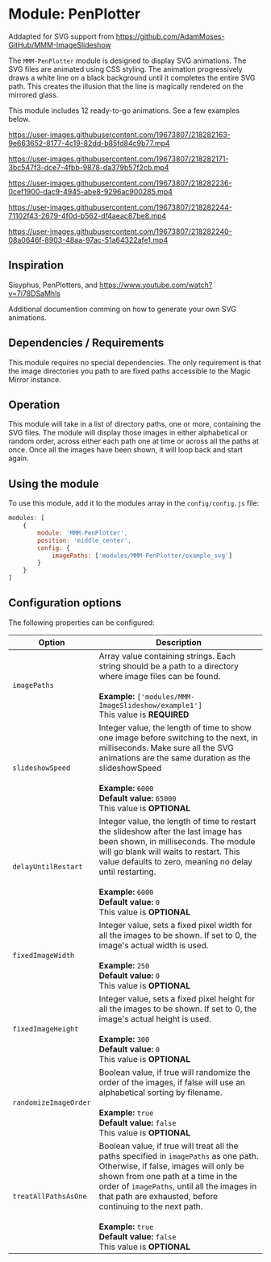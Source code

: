 # Module: PenPlotter
Addapted for SVG support from https://github.com/AdamMoses-GitHub/MMM-ImageSlideshow

The `MMM-PenPlotter` module is designed to display SVG animations. The SVG files are animated using CSS styling. The animation progressively draws a white line on a black background until it completes the entire SVG path. This creates the illusion that the line is magically rendered on the mirrored glass.

This module includes 12 ready-to-go animations. See a few examples below.

https://user-images.githubusercontent.com/19673807/218282163-9e663652-8177-4c19-82dd-b85fd84c9b77.mp4

https://user-images.githubusercontent.com/19673807/218282171-3bc547f3-dce7-4fbb-9878-da379b57f2cb.mp4

https://user-images.githubusercontent.com/19673807/218282236-0cef1900-dac9-4945-abe8-9296ac900285.mp4

https://user-images.githubusercontent.com/19673807/218282244-71102f43-2679-4f0d-b562-df4aeac87be8.mp4

https://user-images.githubusercontent.com/19673807/218282240-08a0646f-8903-48aa-97ac-51a64322afe1.mp4


## Inspiration
Sisyphus, PenPlotters, and
https://www.youtube.com/watch?v=7i78DSaMhls

Additional documention comming on how to generate your own SVG animations. 

## Dependencies / Requirements

This module requires no special dependencies. The only requirement is that the image directories you path to are fixed paths accessible to the Magic Mirror instance.

## Operation

This module will take in a list of directory paths, one or more, containing the SVG files. The module will display those images in either alphabetical or random order, across either each path one at time or across all the paths at once. Once all the images have been shown, it will loop back and start again.

## Using the module

To use this module, add it to the modules array in the `config/config.js` file:
````javascript
modules: [
	{
		module: 'MMM-PenPlotter',
		position: 'middle_center',
		config: {
			imagePaths: ['modules/MMM-PenPlotter/example_svg']
		}
	}	
]
````

## Configuration options

The following properties can be configured:

<table width="100%">
	<!-- why, markdown... -->
	<thead>
		<tr>
			<th>Option</th>
			<th width="100%">Description</th>
		</tr>
	<thead>
	<tbody>	
		<tr>
			<td><code>imagePaths</code></td>
			<td>Array value containing strings. Each string should be a path to a directory where image files can be found.<br>
				<br><b>Example:</b> <code>['modules/MMM-ImageSlideshow/example1']</code>
				<br>This value is <b>REQUIRED</b>
			</td>
		</tr>		
		<tr>
			<td><code>slideshowSpeed</code></td>
			<td>Integer value, the length of time to show one image before switching to the next, in milliseconds. Make sure all the SVG animations are the same duration as the slideshowSpeed<br>
				<br><b>Example:</b> <code>6000</code>
				<br><b>Default value:</b> <code>65000</code>
				<br>This value is <b>OPTIONAL</b>
			</td>
		</tr>
		<tr>
			<td><code>delayUntilRestart</code></td>
			<td>Integer value, the length of time to restart the slideshow after the last image has been shown, in milliseconds. The module will go blank will waits to restart. This value defaults to zero, meaning no delay until restarting.<br>
				<br><b>Example:</b> <code>6000</code>
				<br><b>Default value:</b> <code>0</code>
				<br>This value is <b>OPTIONAL</b>
			</td>
		</tr>		
		<tr>
			<td><code>fixedImageWidth</code></td>
			<td>Integer value, sets a fixed pixel width for all the images to be shown. If set to 0, the image's actual width is used.<br>
				<br><b>Example:</b> <code>250</code>
				<br><b>Default value:</b> <code>0</code>
				<br>This value is <b>OPTIONAL</b>
			</td>
		</tr>
		<tr>
			<td><code>fixedImageHeight</code></td>
			<td>Integer value, sets a fixed pixel height for all the images to be shown. If set to 0, the image's actual height is used.<br>
				<br><b>Example:</b> <code>300</code>
				<br><b>Default value:</b> <code>0</code>
				<br>This value is <b>OPTIONAL</b>
			</td>
		</tr>        
		<tr>
			<td><code>randomizeImageOrder</code></td>
			<td>Boolean value, if true will randomize the order of the images, if false will use an alphabetical sorting by filename.<br>
				<br><b>Example:</b> <code>true</code>
				<br><b>Default value:</b> <code>false</code>
				<br>This value is <b>OPTIONAL</b>
			</td>
		</tr>   
        <tr>
			<td><code>treatAllPathsAsOne</code></td>
			<td>Boolean value, if true will treat all the paths specified in <code>imagePaths</code> as one path. Otherwise, if false, images will only be shown from one path at a time in the order of <code>imagePaths</code>, until all the images in that path are exhausted, before continuing to the next path.<br>
				<br><b>Example:</b> <code>true</code>
				<br><b>Default value:</b> <code>false</code>
				<br>This value is <b>OPTIONAL</b>
			</td>
		</tr>
        <tr>       
    </tbody>
</table>

